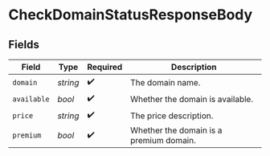 # CheckDomainStatusResponseBody


## Fields

| Field                                   | Type                                    | Required                                | Description                             |
| --------------------------------------- | --------------------------------------- | --------------------------------------- | --------------------------------------- |
| `domain`                                | *string*                                | :heavy_check_mark:                      | The domain name.                        |
| `available`                             | *bool*                                  | :heavy_check_mark:                      | Whether the domain is available.        |
| `price`                                 | *string*                                | :heavy_check_mark:                      | The price description.                  |
| `premium`                               | *bool*                                  | :heavy_check_mark:                      | Whether the domain is a premium domain. |